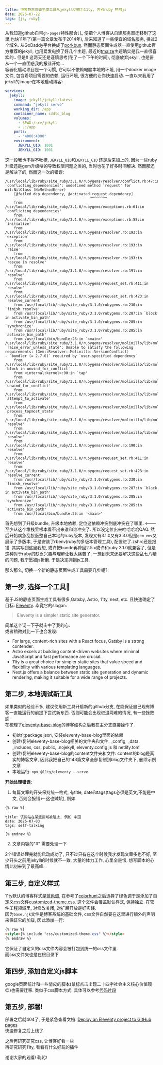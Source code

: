 ```yaml
---
title: 博客静态页面生成工具从jekyll切换为11ty, 告别ruby 拥抱js
date: 2025-07-22
tags: [js, ruby]
---
```


从我知道github自带`gh-pages`特性那会儿, 便把个人博客从自建服务器迁移到了这里,也快11年了(第一篇文章发布于2014年), 后来知道了一些便宜的域名服务, 换过2个域名. 从GoDaddy平台换成了[porkbun](https://porkbun.com/). 然而静态页面生成器一直使用github官方推荐的jekyll, 也用爱发电换了好几个主题, 最近的[tmaize](https://github.com/TMaize/tmaize-blog)主题确实是我一直很喜欢的.. 但是!! 这两天还是谨慎思考(花了一个下午的时间), 彻底放弃jekyll, 也是要从一个一直困惑我的报错开始...  
容器化启动项目是一个习惯, 它可以不依赖电脑本地的环境, 用一个docker image文件, 包含着项目需要的依赖, 运行环境, 很方便的让你快速启动. 一直以来我用了jekyll的image在本地启动博客:  

```yml
services:
  jekyll:
    image: jekyll/jekyll:latest
    command: "jekyll serve"
    working_dir: /app
    container_name: sddtc_blog
    volumes:
      - $PWD:/srv/jekyll
      - .:/app
    ports:
      - "4000:4000"
    environment:
      JEKYLL_UID: 1001
      JEKYLL_GID: 1001
```

这一段我也不得不吐槽, `JEKYLL_UID`和`JEKYLL_GID` 还是后来加上的, 因为一些ruby升级还是gem升级啥的导致权限问题之类的, 当时也花了好多时间解决. 然而那还是解决了的, 然而这一次的错误:  

```shell
/usr/local/lib/ruby/site_ruby/3.1.0/rubygems/resolver/conflict.rb:47:in `conflicting_dependencies': undefined method `request' for nil:NilClass (NoMethodError)
    [@failed_dep.dependency, @activated.request.dependency]
                                       ^^^^^^^^
	from /usr/local/lib/ruby/site_ruby/3.1.0/rubygems/exceptions.rb:61:in `conflicting_dependencies'
	from /usr/local/lib/ruby/site_ruby/3.1.0/rubygems/exceptions.rb:55:in `initialize'
	from /usr/local/lib/ruby/site_ruby/3.1.0/rubygems/resolver.rb:193:in `exception'
	from /usr/local/lib/ruby/site_ruby/3.1.0/rubygems/resolver.rb:193:in `raise'
	from /usr/local/lib/ruby/site_ruby/3.1.0/rubygems/resolver.rb:193:in `rescue in resolve'
	from /usr/local/lib/ruby/site_ruby/3.1.0/rubygems/resolver.rb:191:in `resolve'
	from /usr/local/lib/ruby/site_ruby/3.1.0/rubygems/request_set.rb:411:in `resolve'
	from /usr/local/lib/ruby/site_ruby/3.1.0/rubygems/request_set.rb:423:in `resolve_current'
	from /usr/local/lib/ruby/site_ruby/3.1.0/rubygems.rb:230:in `finish_resolve'
	from /usr/local/lib/ruby/site_ruby/3.1.0/rubygems.rb:287:in `block in activate_bin_path'
	from /usr/local/lib/ruby/site_ruby/3.1.0/rubygems.rb:285:in `synchronize'
	from /usr/local/lib/ruby/site_ruby/3.1.0/rubygems.rb:285:in `activate_bin_path'
	from /usr/local/bin/bundle:25:in `<main>'
/usr/local/lib/ruby/site_ruby/3.1.0/rubygems/resolver/molinillo/lib/molinillo/resolution.rb:317:in `raise_error_unless_state': Unable to satisfy the following requirements: (Gem::Resolver::Molinillo::VersionConflict)
- `bundler (= 2.7.0)` required by `user-specified dependency`
	from /usr/local/lib/ruby/site_ruby/3.1.0/rubygems/resolver/molinillo/lib/molinillo/resolution.rb:299:in `block in unwind_for_conflict'
	from <internal:kernel>:90:in `tap'
	from /usr/local/lib/ruby/site_ruby/3.1.0/rubygems/resolver/molinillo/lib/molinillo/resolution.rb:297:in `unwind_for_conflict'
	from /usr/local/lib/ruby/site_ruby/3.1.0/rubygems/resolver/molinillo/lib/molinillo/resolution.rb:682:in `attempt_to_activate'
	from /usr/local/lib/ruby/site_ruby/3.1.0/rubygems/resolver/molinillo/lib/molinillo/resolution.rb:254:in `process_topmost_state'
	from /usr/local/lib/ruby/site_ruby/3.1.0/rubygems/resolver/molinillo/lib/molinillo/resolution.rb:182:in `resolve'
	from /usr/local/lib/ruby/site_ruby/3.1.0/rubygems/resolver/molinillo/lib/molinillo/resolver.rb:43:in `resolve'
	from /usr/local/lib/ruby/site_ruby/3.1.0/rubygems/resolver.rb:190:in `resolve'
	from /usr/local/lib/ruby/site_ruby/3.1.0/rubygems/request_set.rb:411:in `resolve'
	from /usr/local/lib/ruby/site_ruby/3.1.0/rubygems/request_set.rb:423:in `resolve_current'
	from /usr/local/lib/ruby/site_ruby/3.1.0/rubygems.rb:230:in `finish_resolve'
	from /usr/local/lib/ruby/site_ruby/3.1.0/rubygems.rb:287:in `block in activate_bin_path'
	from /usr/local/lib/ruby/site_ruby/3.1.0/rubygems.rb:285:in `synchronize'
	from /usr/local/lib/ruby/site_ruby/3.1.0/rubygems.rb:285:in `activate_bin_path'
	from /usr/local/bin/bundle:25:in `<main>'
```

首先想到了升级bundle, 升级本地依赖, 定位这依赖冲突到底冲突在了哪里. <--- 至少从这个堆栈里根本看不出来谁和谁冲突了. 所以没定位出来哈哈哈哈QAQ. 然后开始病急乱投医整自己本地的ruby版本, 发现又有3.1.0又有3.3.0但是`gem env`又展示了多版本, 于是安装了rbenv(ruby的多版本管理工具), 配置进了.zshrc还是报错. 其实写到这里我想, 或许把bunde再降回2.5.x或许和ruby 3.1.0就兼容了, 但是这种对于ruby的缺乏兴趣与理解让我太痛苦了. 一想到未来还要解决这些乱七八糟的问题, 我宁愿被js折磨. 于是决定拥抱js工具.  

那么那么, 切换一个新的静态页面生成工具需要几步呢?  

## 第一步, 选择一个工具🔧
基于JS的静态页面生成工具有很多,Gatsby, Astro, 11ty, next, etc. 且快速确定了目标: [Eleventy](https://www.11ty.dev/). 毕竟它的slogan:  
> Eleventy is a simpler static site generator.  

简单这个词一下子就击中了我的心.  
或者稍微对比一下也会发现:  
* For large, content-rich sites with a React focus, Gatsby is a strong contender. 
* Astro excels at building content-driven websites where minimal JavaScript and fast performance are crucial. 
* 11ty is a great choice for simpler static sites that value speed and flexibility with various templating languages. 
* Next.js offers a balance between static site generation and dynamic rendering, making it suitable for a wide range of projects. 

## 第二步, 本地调试新工具  
如果类似的经验不多, 建议使用新工具开启新的github分支, 在能保证自己现有博客一直能运行的前提下尝试新东西. 否则可能会出现进退两难的情况, 有一些挫败感.  
在梳理了[eleventy-base-blog](https://github.com/11ty/eleventy-base-blog)的博客结构之后我在主分支直接操作了.  
- 初始化package.json, 安装eleventy-base-blog里面的依赖
- 创建/复制eleventy-base-blog相关的文件夹和文件: _config, _data, _includes, css, public, .nojekyll, eleventy.config.js 和 netlify.toml
- 创建/复制eleventy-base-blog的content文件夹和文件: content的blog是真实的博客文章, 因此我把自己的143篇文章全部复制到blog文件夹下, 删除示例文章
- 本地运行: `npx @11ty/eleventy --serve`

__开始处理错误:__  
1. 每篇文章的开头保持统一格式, 有title, date和tags(tags必须是英文,不能是中文, 否则会报错<--这也贼坑), 例如:  
```
{% raw %}
---
title: 该网站在某些区域被阻止, 例如 中国
date: 2025-07-03
tags: self-talking
---
{% endraw %}
```
2. 文章内容的"#" 需要处理一下

2个错误处理完就能启动成功了, 只不过只有在这个时候我才发现文章多也不好, 至少开头之前用jekyll的时候就不一致, 大量的体力工作, 心里全是恨, 想写脚本的心情此刻来到了最高峰.  

## 第三步, 自定义样式  
11ty默认的博客样式是[蓝色调](https://demo-base-blog.11ty.dev/), 在参考了[colorhunt](https://colorhunt.co/)之后选择了绿色调于是添加了自定义css文件[customized-theme.css](https://github.com/sddtc/sddtc.github.com/blob/main/css/customized-theme.css). 这个文件会覆盖默认样式, 保持独立. 在软件工程领域里, 对修改关闭, 对扩展开放是好实践.  
因为`base.njk`文件是博客系统的基础文件, css文件自然要在这里进行额外的声明来保证它的加载, 因此添加一行:  
```html
{% raw %}
<style>{% include "css/customized-theme.css" %}</style>
{% endraw %}
```
它保证了自定义的css文件内容会被打包到统一的css文件里.  
而css文件夹也是在根目录下  

## 第四步, 添加自定义js脚本  
google页面统计和一些俏皮的脚本(鼠标点击出现二十四字社会主义核心价值观😉)也需要迁移. 类似于css脚本方式. 具体可以参考[代码片段](https://github.com/sddtc/sddtc.github.com/blob/main/_includes/layouts/base.njk#L51)

## 第五步, 部署!  
部署之后就404了, 于是紧急查看文档: [Deploy an Eleventy project to GitHub pages](https://www.11ty.dev/docs/deployment/#deploy-an-eleventy-project-to-git-hub-pages)  
快速修复之后上线了.  

之后再研究研究css, 让博客好看一些  
再研究研究11ty, 看看有什么好玩的插件  

谢谢大家的观看! 鞠躬!